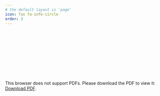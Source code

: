 ```yaml
---
# the default layout is 'page'
icon: fas fa-info-circle
order: 3
---
```

<object data="https://github.com/ajeddin/ajeddin/blob/main/Routine%20Email.pdf" type="application/pdf" width="700px" height="700px">
    <embed src="https://github.com/ajeddin/ajeddin/blob/main/Routine%20Email.pdf">
        <p>This browser does not support PDFs. Please download the PDF to view it: <a href="https://github.com/ajeddin/ajeddin/raw/main/Routine%20Email.pdf">Download PDF</a>.</p>
    </embed>
</object>

